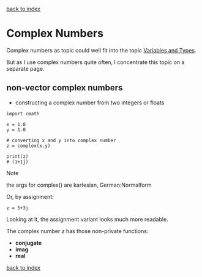 [back to index](README.md)

# Complex Numbers

Complex numbers as topic could well fit into the topic [Variables and Types](VariablesAndTypes.md).

But as I use complex numbers quite often, I concentrate this topic on a separate page.

## non-vector complex numbers

* constructing a complex number from two integers or floats
```
import cmath

x = 1.0
y = 1.0
 
# converting x and y into complex number
z = complex(x,y)

print(z)
# (1+1j)
```
> [!NOTE]
> the args for complex() are kartesian, German:Normalform

Or, by assignment:
```
z = 5+3j
```
Looking at it, the assignment variant looks much more readable.

The complex number *z* has those non-private functions:
* **conjugate**
* **imag**
* **real**




[back to index](README.md)
